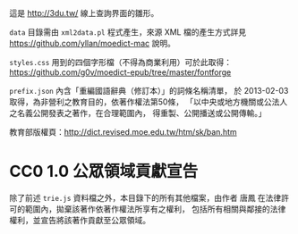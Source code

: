 這是 http://3du.tw/ 線上查詢界面的雛形。

`data` 目錄需由 `xml2data.pl` 程式產生，來源 XML
檔的產生方式詳見 https://github.com/yllan/moedict-mac 說明。

`styles.css` 用到的四個字形檔（不得為商業利用）可於此取得：
https://github.com/g0v/moedict-epub/tree/master/fontforge

`prefix.json` 內含「重編國語辭典（修訂本）」的詞條名稱清單，
於 2013-02-03 取得，為非營利之教育目的，依著作權法第50條，
「以中央或地方機關或公法人之名義公開發表之著作，在合理範圍內，
得重製、公開播送或公開傳輸。」

教育部版權頁：http://dict.revised.moe.edu.tw/htm/sk/ban.htm

# CC0 1.0 公眾領域貢獻宣告

除了前述 `trie.js` 資料檔之外，本目錄下的所有其他檔案，由作者
唐鳳 在法律許可的範圍內，拋棄該著作依著作權法所享有之權利，
包括所有相關與鄰接的法律權利，並宣告將該著作貢獻至公眾領域。
